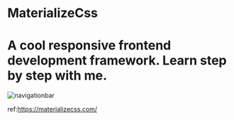 # MaterializeCss
# A cool responsive frontend development framework. Learn step by step with me.

![navigationbar](https://user-images.githubusercontent.com/59119728/175467032-7c5519e8-a325-43eb-8563-247a45101811.jpg)
 
 
 ref:https://materializecss.com/
 
